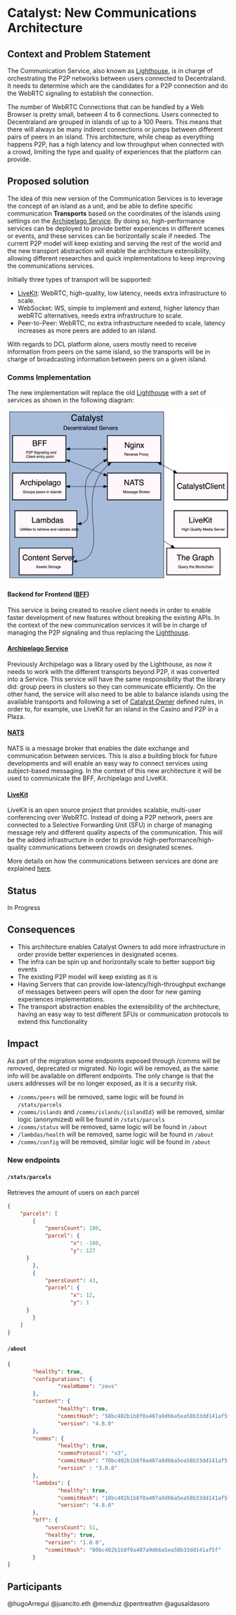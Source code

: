 # Catalyst: New Communications Architecture

## Context and Problem Statement

The Communication Service, also known as [Lighthouse](https://github.com/decentraland/lighthouse), is in charge of orchestrating the P2P networks between users connected to Decentraland. It needs to determine which are the candidates for a P2P connection and do the WebRTC signaling to establish the connection. 

The number of WebRTC Connections that can be handled by a Web Browser is pretty small, between 4 to 6 connections. Users connected to Decentraland are grouped in islands of up to a 100 Peers. This means that there will always be many indirect connections or jumps between different pairs of peers in an island. This architecture, while cheap as everything happens P2P, has a high latency and low throughput when connected with a crowd, limiting the type and quality of experiences that the platform can provide. 

## Proposed solution

The idea of this new version of the Communication Services is to leverage the concept of an island as a unit, and be able to define specific communication **Transports** based on the coordinates of the islands using settings on the [Archipelago Service](https://github.com/decentraland/archipelago-service). By doing so, high-performance services can be deployed to provide better experiences in different scenes or events, and these services can be horizontally scale if needed. The current P2P model will keep existing and serving the rest of the world and the new transport abstraction will enable the architecture extensibility, allowing different researches and quick implementations to keep improving the communications services. 

Initially three types of transport will be supported:

- [LiveKit](https://livekit.io/): WebRTC, high-quality, low latency, needs extra infrastructure to scale.
- WebSocket: WS, simple to implement and extend, higher latency than webRTC alternatives, needs extra infrastructure to scale.
- Peer-to-Peer: WebRTC, no extra infrastructure needed to scale, latency increases as more peers are added to an island.

With regards to DCL platform alone, users mostly need to receive information from peers on the same island, so the transports will be in charge of broadcasting information between peers on a given island. 

### Comms Implementation 

The new implementation will replace the old [Lighthouse](https://github.com/decentraland/lighthouse) with a set of services as shown in the following diagram:

![comms](resources/ADR-70/new-comms.png)

#### Backend for Frontend ([BFF](https://github.com/decentraland/sdk/issues/180))
This service is being created to resolve client needs in order to enable faster development of new features without breaking the existing APIs. In the context of the new communication services it will be in charge of managing the P2P signaling and thus replacing the [Lighthouse](https://github.com/decentraland/lighthouse). 

#### [Archipelago Service](https://github.com/decentraland/archipelago-service)

Previously Archipelago was a library used by the Lighthouse, as now it needs to work with the different transports beyond P2P, it was converted into a Service. This service will have the same responsibility that the library did: group peers in clusters so they can communicate efficiently. On the other hand, the service will also need to be able to balance islands using the available transports and following a set of [Catalyst Owner](https://github.com/decentraland/catalyst-owner) defined rules, in order to, for example, use LiveKit for an island in the Casino and P2P in a Plaza.

#### [NATS](https://nats.io/)

NATS is a message broker that enables the date exchange and communication between services. This is also a building block for future developments and will enable an easy way to connect services using subject-based messaging. In the context of this new architecture it will be used to communicate the BFF, Archipelago and LiveKit. 

#### [LiveKit](https://livekit.io/)

LiveKit is an open source project that provides scalable, multi-user conferencing over WebRTC. Instead of doing a P2P network, peers are connected to a Selective Forwarding Unit (SFU) in charge of managing message rely and different quality aspects of the communication. This will be the added infrastructure in order to provide high-performance/high-quality communications between crowds on designated scenes. 

More details on how the communications between services are done are explained [here](https://github.com/decentraland/comms-v3/blob/main/docs/comms.md).

## Status

In Progress

## Consequences 

- This architecture enables Catalyst Owners to add more infrastructure in order provide better experiences in designated scenes. 
- The infra can be spin up and horizontally scale to better support big events 
- The existing P2P model will keep existing as it is 
- Having Servers that can provide low-latency/high-throughput exchange of messages between peers will open the door for new gaming experiences implementations.
- The transport abstraction enables the extensibility of the architecture, having an easy way to test different SFUs or communication protocols to extend this functionality   

## Impact

As part of the migration some endpoints exposed through /comms will be removed, deprecated or migrated. No logic will be removed, as the same info will be available on different endpoints. The only change is that the users addresses will be no longer exposed, as it is a security risk.

- `/comms/peers` will be removed, same logic will be found in `/stats/parcels`
- `/comms/islands` and `/comms/islands/{islandId}` will be removed, similar logic (anonymized) will be found in `/stats/parcels`
- `/comms/status` will be removed, same logic will be found in `/about`
- `/lambdas/health` will be removed, same logic will be found in `/about`
- `/comms/config` will be removed, similar logic will be found in `/about`

### New endpoints

#### `/stats/parcels`

Retrieves the amount of users on each parcel

```json
{ 
	"parcels": [
		{
			"peersCount": 100,
			"parcel": {
					"x": -100,
					"y": 127
      }
		},
		{
			"peersCount": 43,
			"parcel": {
					"x": 12,
					"y": 1
      }
		}
	]
}
```

#### `/about`

```json
{
		"healthy": true,
		"configurations": {
				"realmName": "zeus"
		},
		"content": {
				"healthy": true,
				"commitHash": "58bc402b1b8f0a407a9d66a5ea58b33dd141af5f",
				"version": "4.8.0"
		},
		"comms": {
				"healthy": true,
				"commsProtocol": "v3",
				"commitHash": "70bc402b1b8f0a407a9d66a5ea58b33dd141af5f",
				"version" : "3.0.0"
		},
		"lambdas": {
				"healthy": true,
				"commitHash": "18bc402b1b8f0a407a9d66a5ea58b33dd141af5f",
				"version": "4.8.0"
		},
		"bff": {
			"usersCount": 51,
			"healthy": true,
			"version": "1.0.0",
			"commitHash": "80bc402b1b8f0a407a9d66a5ea58b33dd141af5f" 
		}
}
```

## Participants

@hugoArregui
@juancito.eth
@menduz
@pentreathm
@agusaldasoro

